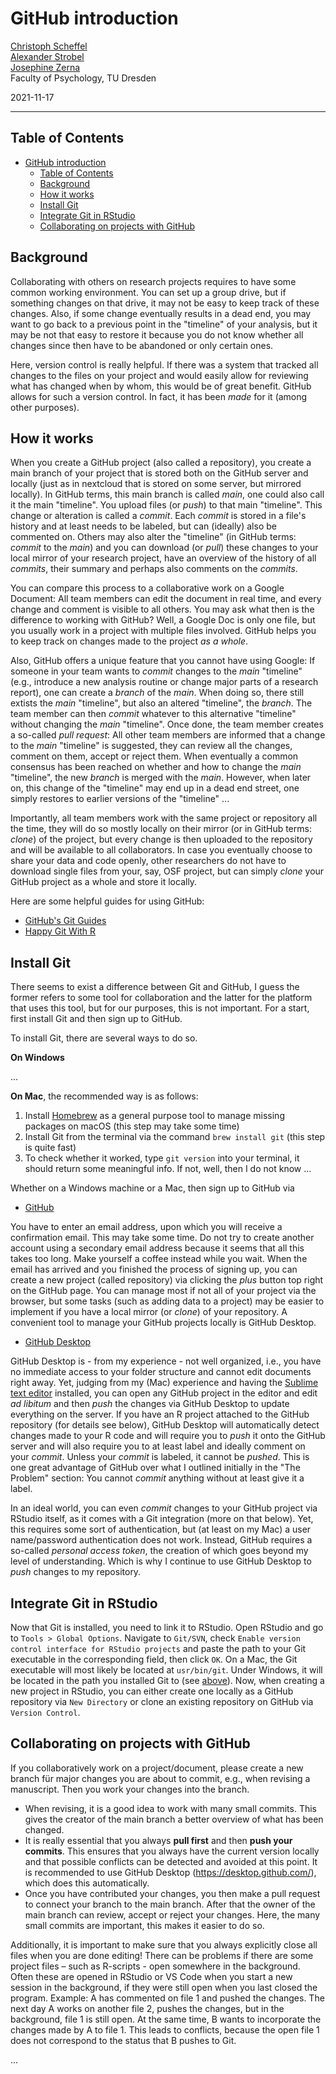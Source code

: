 # GitHub introduction

[Christoph Scheffel](christoph_scheffel@tu-dresden.de)<br>
[Alexander Strobel](alexander.strobel@tu-dresden.de)<br>
[Josephine Zerna](josephine.zerna@tu-dresden.de)<br>
Faculty of Psychology, TU Dresden

2021-11-17

---

## Table of Contents

- [GitHub introduction](#github-introduction)
  - [Table of Contents](#table-of-contents)
  - [Background](#background)
  - [How it works](#how-it-works)
  - [Install Git](#install-git)
  - [Integrate Git in RStudio](#integrate-git-in-rstudio)
  - [Collaborating on projects with GitHub](#collaborating-on-projects-with-github)

## Background

Collaborating with others on research projects requires to have some common working environment. 
You can set up a group drive, but if something changes on that drive, it may not be easy to keep track of these changes. 
Also, if some change eventually results in a dead end, you may want to go back to a previous point in the "timeline" of your analysis, but it may be not that easy to restore it because you do not know whether all changes since then have to be abandoned or only certain ones. 

Here, version control is really helpful. 
If there was a system that tracked all changes to the files on your project and would easily allow for reviewing what has changed when by whom, this would be of great benefit. 
GitHub allows for such a version control. 
In fact, it has been *made* for it (among other purposes). 

## How it works

When you create a GitHub project (also called a repository), you create a main branch of your project that is stored both on the GitHub server and locally (just as in nextcloud that is stored on some server, but mirrored locally). 
In GitHub terms, this main branch is called *main*, one could also call it the main "timeline". 
You upload files (or *push*) to that main "timeline". 
This change or alteration is called a *commit*. 
Each *commit* is stored in a file's history and at least needs to be labeled, but can (ideally) also be commented on. 
Others may also alter the "timeline" (in GitHub terms: *commit* to the *main*) and you can download (or *pull*) these changes to your local mirror of your research project, have an overview of the history of all *commits*, their summary and perhaps also comments on the *commits*.

You can compare this process to a collaborative work on a Google Document: 
All team members can edit the document in real time, and every change and comment is visible to all others. 
You may ask what then is the difference to working with GitHub? 
Well, a Google Doc is only one file, but you usually work in a project with multiple files involved. 
GitHub helps you to keep track on changes made to the project *as a whole*.

Also, GitHub offers a unique feature that you cannot have using Google: 
If someone in your team wants to *commit* changes to the *main* "timeline" (e.g., introduce a new analysis routine or change major parts of a research report), one can create a *branch* of the *main*. 
When doing so, there still extists the *main* "timeline", but also an altered "timeline", the *branch*. 
The team member can then *commit* whatever to this alternative "timeline" without changing the *main* "timeline". 
Once done, the team member creates a so-called *pull request*: 
All other team members are informed that a change to the *main* "timeline" is suggested, they can review all the changes, comment on them, accept or reject them. 
When eventually a common consensus has been reached on whether and how to change the *main* "timeline", the new *branch* is merged with the *main*. However, when later on, this change of the "timeline" may end up in a dead end street, one simply restores to earlier versions of the "timeline" ...

Importantly, all team members work with the same project or repository all the time, they will do so mostly locally on their mirror (or in GitHub terms: *clone*) of the project, but every change is then uploaded to the repository and will be available to all collaborators. 
In case you eventually choose to share your data and code openly, other researchers do not have to download single files from your, say, OSF project, but can simply *clone* your GitHub project as a whole and store it locally.

Here are some helpful guides for using GitHub:

- [GitHub's Git Guides](https://github.com/git-guides/install-git)
- [Happy Git With R](https://happygitwithr.com/install-git.html) 

## Install Git

There seems to exist a difference between Git and GitHub, I guess the former refers to some tool for collaboration and the latter for the platform that uses this tool, but for our purposes, this is not important. For a start, first install Git and then sign up to GitHub.

To install Git, there are several ways to do so.

**On Windows** 

...<!-- @Christoph/Josephine: please add instructions -->

**On Mac**, the recommended way is as follows:

1. Install [Homebrew](https://brew.sh/index_de) as a general purpose tool to manage missing packages on macOS (this step may take some time)
2. Install Git from the terminal via the command `brew install git` (this step is quite fast)
3. To check whether it worked, type `git version` into your terminal, it should return some meaningful info. If not, well, then I do not know ...

Whether on a Windows machine or a Mac, then sign up to GitHub via  

- [GitHub](https://github.com)

You have to enter an email address, upon which you will receive a confirmation email. This may take some time. Do not try to create another account using a secondary email address because it seems that all this takes too long. Make yourself a coffee instead while you wait. When the email has arrived and you finished the process of signing up, you can create a new project (called repository) via clicking the *plus* button top right on the GitHub page. You can manage most if not all of your project via the browser, but some tasks (such as adding data to a project) may be easier to implement if you have a local mirror (or *clone*) of your repository. A convenient tool to manage your GitHub projects locally is GitHub Desktop.

- [GitHub Desktop](https://desktop.github.com)

GitHub Desktop is - from my experience - not well organized, i.e., you have no immediate access to your folder structure and cannot edit documents right away. Yet, judging from my (Mac) experience and having the [Sublime text editor](https://www.sublimetext.com) installed, you can open any GitHub project in the editor and edit *ad libitum* and then *push* the changes via GitHub Desktop to update everything on the server. If you have an R project attached to the GitHub repository (for details see below), GitHub Desktop will automatically detect changes made to your R code and will require you to *push* it onto the GitHub server and will also require you to at least label and ideally comment on your *commit*. Unless your *commit* is labeled, it cannot be *pushed*. This is one great advantage of GitHub over what I outlined initially in the "The Problem" section: You cannot *commit* anything without at least give it a label.

In an ideal world, you can even *commit* changes to your GitHub project via RStudio itself, as it comes with a Git integration (more on that below). Yet, this requires some sort of authentication, but (at least on my Mac) a user name/password authentication does not work. Instead, GitHub requires a so-called *personal access token*, the creation of which goes beyond my level of understanding. Which is why I continue to use GitHub Desktop to *push* changes to my repository.

## Integrate Git in RStudio

Now that Git is installed, you need to link it to RStudio. 
Open RStudio and go to `Tools > Global Options`. 
Navigate to `Git/SVN`, check `Enable version control interface for RStudio projects` and paste the path to your Git executable in the corresponding field, then click `OK`.
On a Mac, the Git executable will most likely be located at `usr/bin/git`. 
Under Windows, it will be located in the path you installed Git to (see [above](#Install-Git)).
Now, when creating a new project in RStudio, you can either create one locally as a GitHub repository via `New Directory` or clone an existing repository on GitHub via `Version Control`. 

## Collaborating on projects with GitHub

If you collaboratively work on a project/document, please create a new branch für major changes you are about to commit, e.g., when revising a manuscript. 
Then you work your changes into the branch.
- When revising, it is a good idea to work with many small commits. This gives the creator of the main branch a better overview of what has been changed.
- It is really essential that you always **pull first** and then **push your commits**. This ensures that you always have the current version locally and that possible conflicts can be detected and avoided at this point. It is recommended to use GitHub Desktop (https://desktop.github.com/), which does this automatically.
- Once you have contributed your changes, you then make a pull request to connect your branch to the main branch. After that the owner of the main branch can review, accept or reject your changes. Here, the many small commits are important, this makes it easier to do so.

Additionally, it is important to make sure that you always explicitly close all files when you are done editing! There can be problems if there are some project files – such as R-scripts - open somewhere in the background. Often these are opened in RStudio or VS Code when you start a new session in the background, if they were still open when you last closed the program. Example: A has commented on file 1 and pushed the changes. The next day A works on another file 2, pushes the changes, but in the background, file 1 is still open. At the same time, B wants to incorporate the changes made by A to file 1. This leads to conflicts, because the open file 1 does not correspond to the status that B pushes to Git.

...
